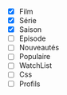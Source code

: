 - [X] Film
- [X] Série
- [X] Saison
- [ ] Episode
- [ ] Nouveautés
- [ ] Populaire
- [ ] WatchList
- [ ] Css
- [ ] Profils